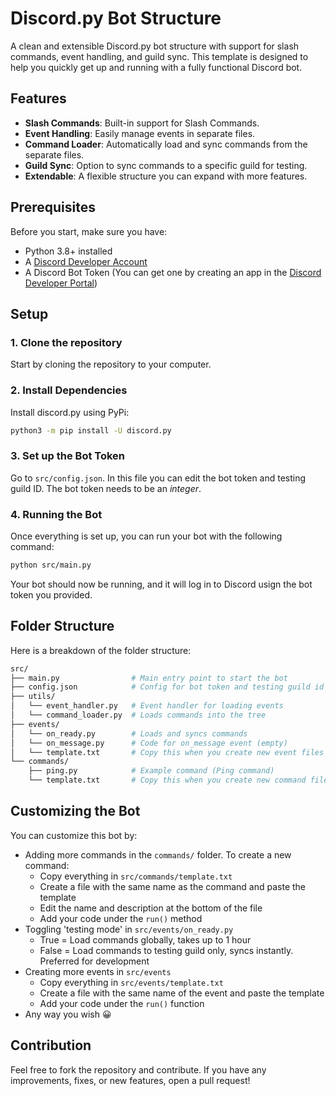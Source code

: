 # Discord.py Bot Structure

A clean and extensible Discord.py bot structure with support for slash commands, event handling, and guild sync. This template is designed to help you quickly get up and running with a fully functional Discord bot.

## Features

- **Slash Commands**: Built-in support for Slash Commands.
- **Event Handling**: Easily manage events in separate files.
- **Command Loader**: Automatically load and sync commands from the separate files.
- **Guild Sync**: Option to sync commands to a specific guild for testing.
- **Extendable**: A flexible structure you can expand with more features.

## Prerequisites

Before you start, make sure you have:

- Python 3.8+ installed
- A [Discord Developer Account](https://discord.com/developers/docs/intro)
- A Discord Bot Token (You can get one by creating an app in the [Discord Developer Portal](https://discord.com/developers/applications))

## Setup

### 1. Clone the repository

Start by cloning the repository to your computer.

### 2. Install Dependencies

Install discord.py using PyPi:

```bash
python3 -m pip install -U discord.py
```

### 3. Set up the Bot Token

Go to `src/config.json`. In this file you can edit the bot token and testing guild ID. The bot token needs to be an *integer*.

### 4. Running the Bot

Once everything is set up, you can run your bot with the following command:

```bash
python src/main.py
```

Your bot should now be running, and it will log in to Discord usign the bot token you provided.

## Folder Structure

Here is a breakdown of the folder structure:

```bash
src/
├── main.py                # Main entry point to start the bot
├── config.json            # Config for bot token and testing guild id
├── utils/
│   └── event_handler.py   # Event handler for loading events
│   └── command_loader.py  # Loads commands into the tree
├── events/
│   └── on_ready.py        # Loads and syncs commands
│   └── on_message.py      # Code for on_message event (empty)
│   └── template.txt       # Copy this when you create new event files
└── commands/
    ├── ping.py            # Example command (Ping command)
    └── template.txt       # Copy this when you create new command files
```

## Customizing the Bot

You can customize this bot by:
- Adding more commands in the `commands/` folder. To create a new command:
  - Copy everything in `src/commands/template.txt`
  - Create a file with the same name as the command and paste the template
  - Edit the name and description at the bottom of the file
  - Add your code under the `run()` method
- Toggling 'testing mode' in `src/events/on_ready.py`
  - True = Load commands globally, takes up to 1 hour
  - False = Load commands to testing guild only, syncs instantly. Preferred for development
- Creating more events in `src/events`
  - Copy everything in `src/events/template.txt`
  - Create a file with the same name of the event and paste the template
  - Add your code under the `run()` function
- Any way you wish 😀

## Contribution

Feel free to fork the repository and contribute. If you have any improvements, fixes, or new features, open a pull request!
